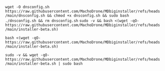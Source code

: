 

```wget -O dnsconfig.sh https://raw.githubusercontent.com/MachoDrone/MDbiginstaller/refs/heads/main/dnsconfig.sh && chmod +x dnsconfig.sh && sudo bash ./dnsconfig.sh && rm dnsconfig.sh```
```sudo -v && bash <(wget -qO- https://raw.githubusercontent.com/MachoDrone/MDbiginstaller/refs/heads/main/installer-beta.sh)```


```bash <(wget -qO- https://raw.githubusercontent.com/MachoDrone/MDbiginstaller/refs/heads/main/installer-beta.sh)```




```sudo -v && wget -qO- https://raw.githubusercontent.com/MachoDrone/MDbiginstaller/refs/heads/main/installer-beta.sh | sudo bash```

